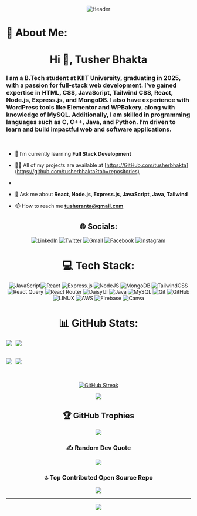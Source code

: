 <div align="center">

![Header](./github-header-image-2.png)

</div>

# 💫 About Me:

<h1 align="center">Hi 👋, Tusher Bhakta</h1>
<h3 align="left">I am a B.Tech student at KIIT University, graduating in 2025, with a passion for full-stack web development. I’ve gained expertise in HTML, CSS, JavaScript, Tailwind CSS, React, Node.js, Express.js, and MongoDB. I also have experience with WordPress tools like Elementor and WPBakery, along with knowledge of MySQL. Additionally, I am skilled in programming languages such as C, C++, Java, and Python. I’m driven to learn and build impactful web and software applications.</h3>
<br/>

- 🌱 I’m currently learning **Full Stack Development**

- 👨‍💻 All of my projects are available at [https://GitHub.com/tusherbhakta](https://github.com/tusherbhakta?tab=repositories)

- 

- 💬 Ask me about **React, Node.js, Express.js, JavaScript, Java, Tailwind**

- 📫 How to reach me **tusheranta@gmail.com**



<div align="center">

## 🌐 Socials:

<div align="center">

[![LinkedIn](https://img.shields.io/badge/linkedin-%230077B5.svg?style=for-the-badge&logo=linkedin&logoColor=white)](https://linkedin.com/in/tusherbhakta) [![Twitter](https://img.shields.io/badge/Twitter-%231DA1F2.svg?style=for-the-badge&logo=Twitter&logoColor=white)](https://twitter.com/tusherbhakta) [![Gmail](https://img.shields.io/badge/Gmail-D14836?style=for-the-badge&logo=gmail&logoColor=white)](mailto:tusheranta@gmail.com) [![Facebook](https://img.shields.io/badge/Facebook-%231877F2.svg?style=for-the-badge&logo=Facebook&logoColor=white)](https://facebook.com/tusherbhakta) [![Instagram](https://img.shields.io/badge/Instagram-%23E4405F.svg?style=for-the-badge&logo=Instagram&logoColor=white)](https://instagram.com/tusherbhakta)

</div>

# 💻 Tech Stack:

<div align="center">

![JavaScript](https://img.shields.io/badge/javascript-%23323330.svg?style=for-the-badge&logo=javascript&logoColor=%23F7DF1E)![React](https://img.shields.io/badge/react-%2320232a.svg?style=for-the-badge&logo=react&logoColor=%2361DAFB) ![Express.js](https://img.shields.io/badge/express.js-%23404d59.svg?style=for-the-badge&logo=express&logoColor=%2361DAFB) ![NodeJS](https://img.shields.io/badge/node.js-6DA55F?style=for-the-badge&logo=node.js&logoColor=white) ![MongoDB](https://img.shields.io/badge/MongoDB-%234ea94b.svg?style=for-the-badge&logo=mongodb&logoColor=white) ![TailwindCSS](https://img.shields.io/badge/tailwindcss-%2338B2AC.svg?style=for-the-badge&logo=tailwind-css&logoColor=white) ![React Query](https://img.shields.io/badge/-React%20Query-FF4154?style=for-the-badge&logo=react%20query&logoColor=white) ![React Router](https://img.shields.io/badge/React_Router-CA4245?style=for-the-badge&logo=react-router&logoColor=white) ![DaisyUI](https://img.shields.io/badge/react_native-%2320232a.svg?style=for-the-badge&logo=react&logoColor=%2361DAFB) ![Java](https://img.shields.io/badge/java-%23ED8B00.svg?style=for-the-badge&logo=java&logoColor=white) ![MySQL](https://img.shields.io/badge/postgres-%23316192.svg?style=for-the-badge&logo=postgresql&logoColor=white) ![Git](https://img.shields.io/badge/git-%23F05033.svg?style=for-the-badge&logo=git&logoColor=white) ![GitHub](https://img.shields.io/badge/github-%23121011.svg?style=for-the-badge&logo=github&logoColor=white) ![LINUX](https://img.shields.io/badge/Linux-FCC624?style=for-the-badge&logo=linux&logoColor=black) ![AWS](https://img.shields.io/badge/AWS-%23FF9900.svg?style=for-the-badge&logo=amazon-aws&logoColor=white) ![Firebase](https://img.shields.io/badge/firebase-%23039BE5.svg?style=for-the-badge&logo=firebase) ![Canva](https://img.shields.io/badge/Canva-%2300C4CC.svg?style=for-the-badge&logo=Canva&logoColor=white)

</div>

# 📊 GitHub Stats:

<div style="display: flex; flex-direction: row;">
    <img src="http://github-profile-summary-cards.vercel.app/api/cards/stats?username=tusherbhakta&theme=vision_friendly_dark" style="margin-right: 10px;">
    <img src="http://github-profile-summary-cards.vercel.app/api/cards/productive-time?username=tusherbhakta&theme=vision_friendly_dark&utcOffset=8">
</div>

<br/>
<br/>

<div style="display: flex; flex-direction: row;">
    <img src="http://github-profile-summary-cards.vercel.app/api/cards/repos-per-language?username=tusherbhakta&theme=vision_friendly_dark" style="margin-right: 10px;">
    <img src="http://github-profile-summary-cards.vercel.app/api/cards/most-commit-language?username=tusherbhakta&theme=vision_friendly_dark">
</div>

<br/>
<br/>

[![GitHub Streak](https://github-readme-streak-stats.herokuapp.com?user=tusherbhakta&theme=highcontrast&border_radius=10)](https://git.io/streak-stats)

![](http://github-profile-summary-cards.vercel.app/api/cards/profile-details?username=tusherbhakta&theme=vision_friendly_dark)

## 🏆 GitHub Trophies

![](https://github-profile-trophy.vercel.app/?username=tusherbhakta&theme=radical&no-frame=false&no-bg=true&margin-w=4)

### ✍️ Random Dev Quote

![](https://quotes-github-readme.vercel.app/api?type=horizontal&theme=radical)

### 🔝 Top Contributed Open Source Repo

![](https://github-contributor-stats.vercel.app/api?username=tusherbhakta&limit=5&theme=dark&combine_all_yearly_contributions=true)

---

[![](https://visitcount.itsvg.in/api?id=tusherbhakta&icon=4&color=4)](https://visitcount.itsvg.in)



</div>
